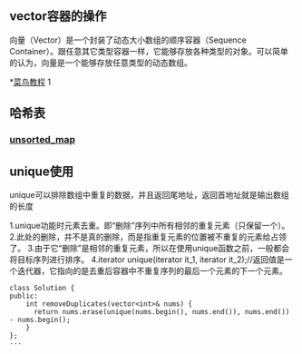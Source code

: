 ## vector容器的操作
向量（Vector）是一个封装了动态大小数组的顺序容器（Sequence Container）。跟任意其它类型容器一样，它能够存放各种类型的对象。可以简单的认为，向量是一个能够存放任意类型的动态数组。 

*[菜鸟教程](https://www.runoob.com/w3cnote/cpp-vector-container-analysis.html) 1
## 哈希表
### [unsorted_map](http://www.cplusplus.com/reference/unordered_map/unordered_map/)

## unique使用
unique可以排除数组中重复的数据，并且返回尾地址，返回首地址就是输出数组的长度 

1.unique功能时元素去重。即“删除”序列中所有相邻的重复元素（只保留一个）。
2.此处的删除，并不是真的删除，而是指重复元素的位置被不重复的元素给占领了。
3.由于它“删除”是相邻的重复元素，所以在使用unique函数之前，一般都会将目标序列进行排序。
4.iterator unique(iterator it_1, iterator it_2);//返回值是一个迭代器，它指向的是去重后容器中不重复序列的最后一个元素的下一个元素。

```
class Solution {
public:
    int removeDuplicates(vector<int>& nums) {
      return nums.erase(unique(nums.begin(), nums.end()), nums.end()) - nums.begin();
    }
};
···
